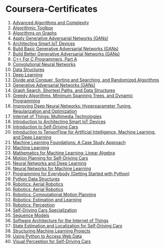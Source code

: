 # Coursera-Certificates

1. [Advanced Algorithms and Complexity](https://github.com/rvarun7777/Coursera-Certificates/blob/main/Advanced%20Algorithms%20and%20Complexity_6WW6SGK9DWGM.pdf)
2. [Algorithmic Toolbox](https://github.com/rvarun7777/Coursera-Certificates/blob/main/Algorithmic%20Toolbox_FETSXFPBVE3M.pdf)
3. [Algorithms on Graphs](https://github.com/rvarun7777/Coursera-Certificates/blob/main/Algorithms%20on%20Graphs_GF2DZBM8DBUV.pdf)
4. [Apply Generative Adversarial Networks (GANs)](https://github.com/rvarun7777/Coursera-Certificates/blob/main/Apply%20Generative%20Adversarial%20Networks%20(GANs)_HBPEJGSNNPFB.pdf)
5. [Architecting Smart IoT Devices](https://github.com/rvarun7777/Coursera-Certificates/blob/main/Architecting%20Smart%20IoT%20Devices_R9J6D2ESYPUQ.pdf)
6. [Build Basic Generative Adversarial Networks (GANs)](https://github.com/rvarun7777/Coursera-Certificates/blob/main/Build%20Basic%20Generative%20Adversarial%20Networks%20(GANs)_UCT3JVR44DH9.pdf)
7. [Build Better Generative Adversarial Networks (GANs)](https://github.com/rvarun7777/Coursera-Certificates/blob/main/Build%20Better%20Generative%20Adversarial%20Networks%0A(GANs)_84GYECJPTYBC.pdf)
8. [C++ For C Programmers, Part A](https://github.com/rvarun7777/Coursera-Certificates/blob/main/C++%20For%20C%20Programmers,%20Part%20A_TEBW2NUYDMZ4.pdf)
9. [Convolutional Neural Networks](https://github.com/rvarun7777/Coursera-Certificates/blob/main/Convolutional%20Neural%20Networks_SX5LVLCMUY7V.pdf)
10. [Data Structures](https://github.com/rvarun7777/Coursera-Certificates/blob/main/Data%20Structures_XCDP99R252AJ.pdf)
11. [Deep Learning](https://github.com/rvarun7777/Coursera-Certificates/blob/main/Deep%20Learning_Specialization_7VBUADXFQM2Y.pdf)
12. [Divide and Conquer, Sorting and Searching, and Randomized Algorithms](https://github.com/rvarun7777/Coursera-Certificates/blob/main/Divide%20and%20Conquer,%20Sorting%20and%20Searching,%20and%20Randomized%20Algorithms_F484G99TWSKK.pdf)
13. [Generative Adversarial Networks (GANs)](https://github.com/rvarun7777/Coursera-Certificates/blob/main/Generative%20Adversarial%20Networks%20(GANs)_Specialization_GS36RGJW5TZL.pdf)
14. [Graph Search, Shortest Paths, and Data Structures](https://github.com/rvarun7777/Coursera-Certificates/blob/main/Graph%20Search,%20Shortest%20Paths,%20and%20Data%20Structures_L6H7F7HLPVCP.pdf)
15. [Greedy Algorithms, Minimum Spanning Trees, and Dynamic Programming](https://github.com/rvarun7777/Coursera-Certificates/blob/main/Greedy%20Algorithms,%20Minimum%20Spanning%20Trees,%20and%20Dynamic%20Programming_MA33K7MVQKXY.pdf)
16. [Improving Deep Neural Networks: Hyperparameter Tuning, Regularization and Optimization](https://github.com/rvarun7777/Coursera-Certificates/blob/main/Improving%20Deep%20Neural%20Networks:%20Hyperparameter%20Tuning,%20Regularization%20and%20Optimization_5L2S7566N2ZD.pdf)
17. [Internet of Things: Multimedia Technologies](https://github.com/rvarun7777/Coursera-Certificates/blob/main/Internet%20of%20Things:%20Multimedia%20Technologies_BLEHLTST6HFT.pdf)
18. [Introduction to Architecting Smart IoT Devices](https://github.com/rvarun7777/Coursera-Certificates/blob/main/Introduction%20to%20Architecting%20Smart%20IoT%20Devices_GQMTAMKUCZL3.pdf)
19. [Introduction to Self-Driving Cars](https://github.com/rvarun7777/Coursera-Certificates/blob/main/Introduction%20to%20Self-Driving%20Cars_CLK4EG6SVRRP.pdf)
20. [Introduction to TensorFlow for Artificial Intelligence, Machine Learning, and Deep Learning](https://github.com/rvarun7777/Coursera-Certificates/blob/main/Introduction%20to%20TensorFlow%20for%20Artificial%20Intelligence,%20Machine%20Learning,%20and%20Deep%20Learning_V3BWQVGEBRJ8.pdf)
21. [Machine Learning Foundations: A Case Study Approach](https://github.com/rvarun7777/Coursera-Certificates/blob/main/Machine%20Learning%20Foundations:%20A%20Case%20Study%20Approach_UE7SXYMT7ZZX.pdf)
22. [Machine Learning](https://github.com/rvarun7777/Coursera-Certificates/blob/main/Machine%20Learning_SW5SX9BAH4NZ.pdf)
23. [Mathematics for Machine Learning: Linear Algebra](https://github.com/rvarun7777/Coursera-Certificates/blob/main/Mathematics%20for%20Machine%20Learning:%20Linear%20Algebra_4SP4WUJ75SUJ.pdf)
24. [Motion Planning for Self-Driving Cars](https://github.com/rvarun7777/Coursera-Certificates/blob/main/Motion%20Planning%20for%20Self-Driving%20Cars_ZJEXQN5DZ6Z2.pdf)
25. [Neural Networks and Deep Learning](https://github.com/rvarun7777/Coursera-Certificates/blob/main/Neural%20Networks%20and%20Deep%20Learning_Y2PKVVVWGUZZ.pdf)
26. [Neural Networks for Machine Learning](https://github.com/rvarun7777/Coursera-Certificates/blob/main/Neural%20Networks%20for%20Machine%20Learning_T7TGXMNXL56T.pdf)
27. [Programming for Everybody (Getting Started with Python)](https://github.com/rvarun7777/Coursera-Certificates/blob/main/Programming%20for%20Everybody%20(Getting%20Started%20with%20Python)_TVRLMU3ZDNNX.pdf)
28. [Python Data Structures](https://github.com/rvarun7777/Coursera-Certificates/blob/main/Python%20Data%20Structures_MQUY95EXW8GV.pdf)
29. [Robotics: Aerial Robotics](https://github.com/rvarun7777/Coursera-Certificates/blob/main/Robotics:%20Aerial%20Robotics_%20BW2J4GX7TZQN.pdf)
30. [Robotics: Aerial Robotics](https://github.com/rvarun7777/Coursera-Certificates/blob/main/Robotics:%20Aerial%20Robotics_BW2J4GX7TZQN.pdf)
31. [Robotics: Computational Motion Planning](https://github.com/rvarun7777/Coursera-Certificates/blob/main/Robotics:%20Computational%20Motion%20Planning_LCT5ZNMHMXGJ.pdf)
32. [Robotics: Estimation and Learning](https://github.com/rvarun7777/Coursera-Certificates/blob/main/Robotics:%20Estimation%20and%20Learning_JZLKNZL5L5C7.pdf)
33. [Robotics: Perception](https://github.com/rvarun7777/Coursera-Certificates/blob/main/Robotics:%20Perception_MR5VSARQESDP.pdf)
34. [Self-Driving Cars Specialization](https://github.com/rvarun7777/Coursera-Certificates/blob/main/Self-Driving%20Cars%20Specialization_SDTG9TADRJ7B.pdf)
35. [Sequence Models](https://github.com/rvarun7777/Coursera-Certificates/blob/main/Sequence%20Models_3MYKK9HACGM7.pdf)
36. [Software Architecture for the Internet of Things](https://github.com/rvarun7777/Coursera-Certificates/blob/main/Software%20Architecture%20for%20the%20Internet%20of%20Things_RDP7WSW3PY5D.pdf)
37. [State Estimation and Localization for Self-Driving Cars](https://github.com/rvarun7777/Coursera-Certificates/blob/main/State%20Estimation%20and%20Localization%20for%20Self-Driving%20Cars_T6QMVCM2Y6QX.pdf)
38. [Structuring Machine Learning Projects](https://github.com/rvarun7777/Coursera-Certificates/blob/main/Structuring%20Machine%20Learning%20Projects_HUCQJUTCH8A7.pdf)
39. [Using Python to Access Web Data](https://github.com/rvarun7777/Coursera-Certificates/blob/main/Using%20Python%20to%20Access%20Web%20Data_P4CQSRVEGYWY.pdf)
40. [Visual Perception for Self-Driving Cars](https://github.com/rvarun7777/Coursera-Certificates/blob/main/Visual%20Perception%20for%20Self-Driving%20Cars_NZ9RG5FHKLBW.pdf)
